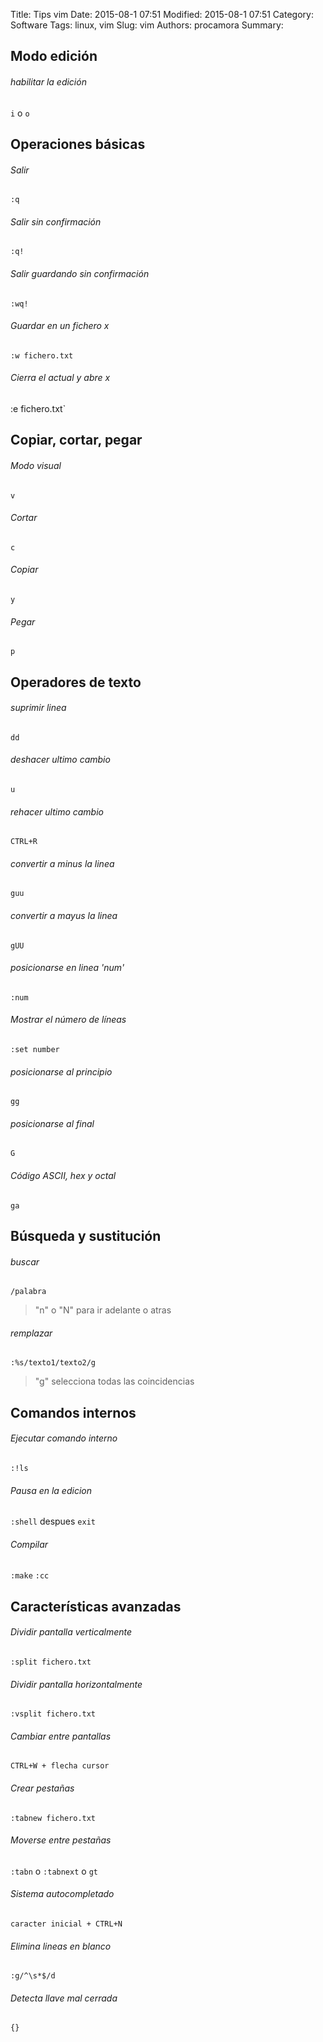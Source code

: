 ﻿---
title: 
description: 
date: 
lastmod: 
slug: 
image: "covers/software.png"
tags:
  - 
categories:
  - Software
---
Title: Tips vim
Date: 2015-08-1 07:51
Modified: 2015-08-1 07:51 
Category: Software
Tags: linux, vim
Slug: vim
Authors: procamora
Summary:

## Modo edición
###### habilitar la edición
`i` o `o`


## Operaciones básicas
###### Salir
`:q`

###### Salir sin confirmación
`:q!`

###### Salir guardando sin confirmación
`:wq!`

###### Guardar en un fichero x
`:w fichero.txt`

###### Cierra el actual y abre x
:e fichero.txt`


## Copiar, cortar, pegar
###### Modo visual
`v`

###### Cortar
`c`

###### Copiar
`y`

###### Pegar
`p`


## Operadores de texto
###### suprimir linea
`dd`

###### deshacer ultimo cambio
`u`

###### rehacer ultimo cambio
`CTRL+R`

###### convertir a minus la linea
`guu`

###### convertir a mayus la linea
`gUU`

###### posicionarse en linea 'num'
`:num`

###### Mostrar el número de líneas
`:set number`

###### posicionarse al principio
`gg`

###### posicionarse al final
`G`

###### Código ASCII, hex y octal
`ga`


## Búsqueda y sustitución
###### buscar
`/palabra`
>"n" o "N" para ir adelante o atras

###### remplazar
`:%s/texto1/texto2/g`
> "g" selecciona todas las coincidencias


## Comandos internos
###### Ejecutar comando interno
`:!ls`

###### Pausa en la edicion
`:shell`	despues	  `exit`

###### Compilar
`:make`	`:cc`



## Características avanzadas
###### Dividir pantalla verticalmente
`:split fichero.txt`

###### Dividir pantalla horizontalmente
`:vsplit fichero.txt`

###### Cambiar entre pantallas
`CTRL+W + flecha cursor`

###### Crear pestañas
`:tabnew fichero.txt`

###### Moverse entre pestañas
`:tabn`  o  `:tabnext`  o  `gt`

###### Sistema autocompletado
`caracter inicial + CTRL+N`

###### Elimina lineas en blanco
`:g/^\s*$/d`

###### Detecta llave mal cerrada
`{}`

